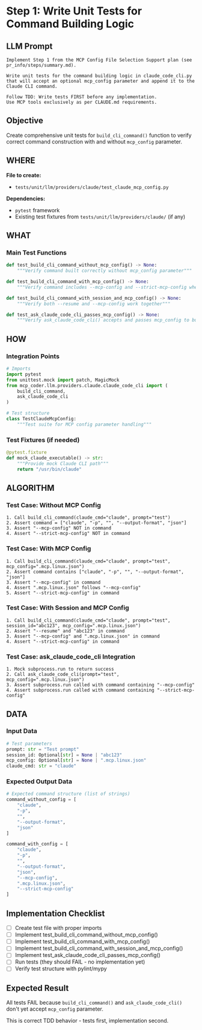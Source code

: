 # Step 1: Write Unit Tests for Command Building Logic

## LLM Prompt
```
Implement Step 1 from the MCP Config File Selection Support plan (see pr_info/steps/summary.md).

Write unit tests for the command building logic in claude_code_cli.py that will accept an optional mcp_config parameter and append it to the Claude CLI command.

Follow TDD: Write tests FIRST before any implementation.
Use MCP tools exclusively as per CLAUDE.md requirements.
```

## Objective
Create comprehensive unit tests for `build_cli_command()` function to verify correct command construction with and without `mcp_config` parameter.

## WHERE
**File to create:**
- `tests/unit/llm/providers/claude/test_claude_mcp_config.py`

**Dependencies:**
- `pytest` framework
- Existing test fixtures from `tests/unit/llm/providers/claude/` (if any)

## WHAT

### Main Test Functions

```python
def test_build_cli_command_without_mcp_config() -> None:
    """Verify command built correctly without mcp_config parameter"""

def test_build_cli_command_with_mcp_config() -> None:
    """Verify command includes --mcp-config and --strict-mcp-config when specified"""

def test_build_cli_command_with_session_and_mcp_config() -> None:
    """Verify both --resume and --mcp-config work together"""

def test_ask_claude_code_cli_passes_mcp_config() -> None:
    """Verify ask_claude_code_cli() accepts and passes mcp_config to build_cli_command()"""
```

## HOW

### Integration Points
```python
# Imports
import pytest
from unittest.mock import patch, MagicMock
from mcp_coder.llm.providers.claude.claude_code_cli import (
    build_cli_command,
    ask_claude_code_cli
)

# Test structure
class TestClaudeMcpConfig:
    """Test suite for MCP config parameter handling"""
```

### Test Fixtures (if needed)
```python
@pytest.fixture
def mock_claude_executable() -> str:
    """Provide mock Claude CLI path"""
    return "/usr/bin/claude"
```

## ALGORITHM

### Test Case: Without MCP Config
```
1. Call build_cli_command(claude_cmd="claude", prompt="test")
2. Assert command = ["claude", "-p", "", "--output-format", "json"]
3. Assert "--mcp-config" NOT in command
4. Assert "--strict-mcp-config" NOT in command
```

### Test Case: With MCP Config
```
1. Call build_cli_command(claude_cmd="claude", prompt="test", mcp_config=".mcp.linux.json")
2. Assert command contains ["claude", "-p", "", "--output-format", "json"]
3. Assert "--mcp-config" in command
4. Assert ".mcp.linux.json" follows "--mcp-config"
5. Assert "--strict-mcp-config" in command
```

### Test Case: With Session and MCP Config
```
1. Call build_cli_command(claude_cmd="claude", prompt="test", session_id="abc123", mcp_config=".mcp.linux.json")
2. Assert "--resume" and "abc123" in command
3. Assert "--mcp-config" and ".mcp.linux.json" in command
4. Assert "--strict-mcp-config" in command
```

### Test Case: ask_claude_code_cli Integration
```
1. Mock subprocess.run to return success
2. Call ask_claude_code_cli(prompt="test", mcp_config=".mcp.linux.json")
3. Assert subprocess.run called with command containing "--mcp-config"
4. Assert subprocess.run called with command containing "--strict-mcp-config"
```

## DATA

### Input Data
```python
# Test parameters
prompt: str = "Test prompt"
session_id: Optional[str] = None | "abc123"
mcp_config: Optional[str] = None | ".mcp.linux.json"
claude_cmd: str = "claude"
```

### Expected Output Data
```python
# Expected command structure (list of strings)
command_without_config = [
    "claude", 
    "-p", 
    "", 
    "--output-format", 
    "json"
]

command_with_config = [
    "claude",
    "-p",
    "",
    "--output-format",
    "json",
    "--mcp-config",
    ".mcp.linux.json",
    "--strict-mcp-config"
]
```

## Implementation Checklist
- [ ] Create test file with proper imports
- [ ] Implement test_build_cli_command_without_mcp_config()
- [ ] Implement test_build_cli_command_with_mcp_config()
- [ ] Implement test_build_cli_command_with_session_and_mcp_config()
- [ ] Implement test_ask_claude_code_cli_passes_mcp_config()
- [ ] Run tests (they should FAIL - no implementation yet)
- [ ] Verify test structure with pylint/mypy

## Expected Result
All tests FAIL because `build_cli_command()` and `ask_claude_code_cli()` don't yet accept `mcp_config` parameter.

This is correct TDD behavior - tests first, implementation second.
